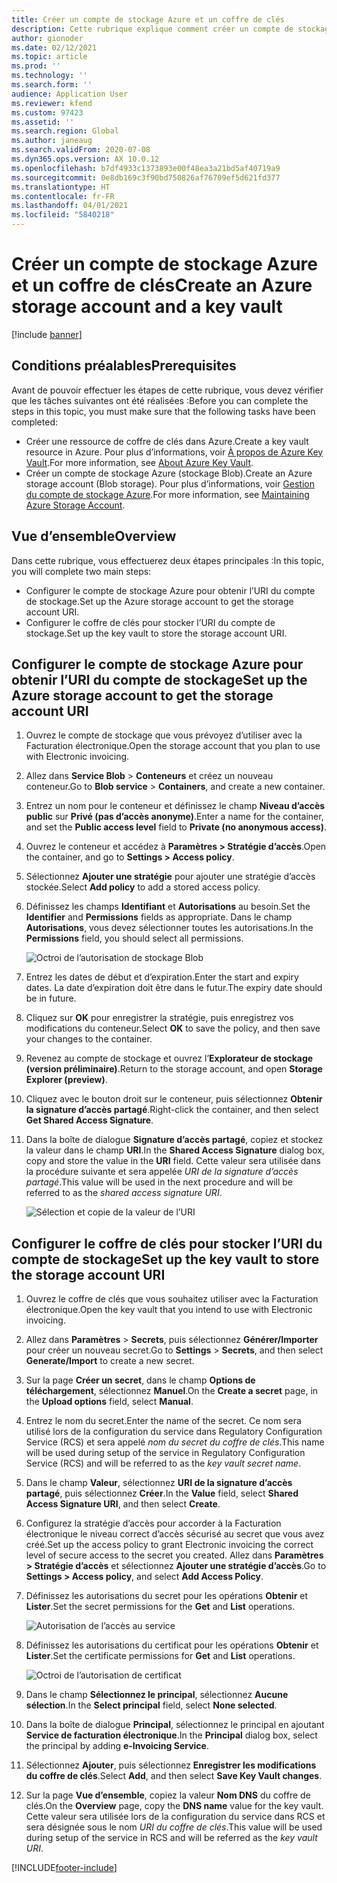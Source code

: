 ```yaml
---
title: Créer un compte de stockage Azure et un coffre de clés
description: Cette rubrique explique comment créer un compte de stockage Azure et un coffre de clés.
author: gionoder
ms.date: 02/12/2021
ms.topic: article
ms.prod: ''
ms.technology: ''
ms.search.form: ''
audience: Application User
ms.reviewer: kfend
ms.custom: 97423
ms.assetid: ''
ms.search.region: Global
ms.author: janeaug
ms.search.validFrom: 2020-07-08
ms.dyn365.ops.version: AX 10.0.12
ms.openlocfilehash: b7df4933c1373893e00f48ea3a21bd5af40719a9
ms.sourcegitcommit: 0e8db169c3f90bd750826af76709ef5d621fd377
ms.translationtype: HT
ms.contentlocale: fr-FR
ms.lasthandoff: 04/01/2021
ms.locfileid: "5840218"
---
```

# <a name="create-an-azure-storage-account-and-a-key-vault"></a><span data-ttu-id="834fc-103">Créer un compte de stockage Azure et un coffre de clés</span><span class="sxs-lookup"><span data-stu-id="834fc-103">Create an Azure storage account and a key vault</span></span>

[!include [banner](../includes/banner.md)]

## <a name="prerequisites"></a><span data-ttu-id="834fc-104">Conditions préalables</span><span class="sxs-lookup"><span data-stu-id="834fc-104">Prerequisites</span></span>

<span data-ttu-id="834fc-105">Avant de pouvoir effectuer les étapes de cette rubrique, vous devez vérifier que les tâches suivantes ont été réalisées :</span><span class="sxs-lookup"><span data-stu-id="834fc-105">Before you can complete the steps in this topic, you must make sure that the following tasks have been completed:</span></span>

- <span data-ttu-id="834fc-106">Créer une ressource de coffre de clés dans Azure.</span><span class="sxs-lookup"><span data-stu-id="834fc-106">Create a key vault resource in Azure.</span></span> <span data-ttu-id="834fc-107">Pour plus d’informations, voir [À propos de Azure Key Vault](https://docs.microsoft.com/azure/key-vault/general/overview).</span><span class="sxs-lookup"><span data-stu-id="834fc-107">For more information, see [About Azure Key Vault](https://docs.microsoft.com/azure/key-vault/general/overview).</span></span>
- <span data-ttu-id="834fc-108">Créer un compte de stockage Azure (stockage Blob).</span><span class="sxs-lookup"><span data-stu-id="834fc-108">Create an Azure storage account (Blob storage).</span></span> <span data-ttu-id="834fc-109">Pour plus d’informations, voir [Gestion du compte de stockage Azure](https://docs.microsoft.com/azure/storage/blobs/).</span><span class="sxs-lookup"><span data-stu-id="834fc-109">For more information, see [Maintaining Azure Storage Account](https://docs.microsoft.com/azure/storage/blobs/).</span></span>

## <a name="overview"></a><span data-ttu-id="834fc-110">Vue d’ensemble</span><span class="sxs-lookup"><span data-stu-id="834fc-110">Overview</span></span>

<span data-ttu-id="834fc-111">Dans cette rubrique, vous effectuerez deux étapes principales :</span><span class="sxs-lookup"><span data-stu-id="834fc-111">In this topic, you will complete two main steps:</span></span>

- <span data-ttu-id="834fc-112">Configurer le compte de stockage Azure pour obtenir l’URI du compte de stockage.</span><span class="sxs-lookup"><span data-stu-id="834fc-112">Set up the Azure storage account to get the storage account URI.</span></span>
- <span data-ttu-id="834fc-113">Configurer le coffre de clés pour stocker l’URI du compte de stockage.</span><span class="sxs-lookup"><span data-stu-id="834fc-113">Set up the key vault to store the storage account URI.</span></span>

## <a name="set-up-the-azure-storage-account-to-get-the-storage-account-uri"></a><span data-ttu-id="834fc-114">Configurer le compte de stockage Azure pour obtenir l’URI du compte de stockage</span><span class="sxs-lookup"><span data-stu-id="834fc-114">Set up the Azure storage account to get the storage account URI</span></span>

1. <span data-ttu-id="834fc-115">Ouvrez le compte de stockage que vous prévoyez d’utiliser avec la Facturation électronique.</span><span class="sxs-lookup"><span data-stu-id="834fc-115">Open the storage account that you plan to use with Electronic invoicing.</span></span>
2. <span data-ttu-id="834fc-116">Allez dans **Service Blob** \> **Conteneurs** et créez un nouveau conteneur.</span><span class="sxs-lookup"><span data-stu-id="834fc-116">Go to **Blob service** \> **Containers**, and create a new container.</span></span>
3. <span data-ttu-id="834fc-117">Entrez un nom pour le conteneur et définissez le champ **Niveau d’accès public** sur **Privé (pas d’accès anonyme)**.</span><span class="sxs-lookup"><span data-stu-id="834fc-117">Enter a name for the container, and set the **Public access level** field to **Private (no anonymous access)**.</span></span>
4. <span data-ttu-id="834fc-118">Ouvrez le conteneur et accédez à **Paramètres \> Stratégie d’accès**.</span><span class="sxs-lookup"><span data-stu-id="834fc-118">Open the container, and go to **Settings \> Access policy**.</span></span>
5. <span data-ttu-id="834fc-119">Sélectionnez **Ajouter une stratégie** pour ajouter une stratégie d’accès stockée.</span><span class="sxs-lookup"><span data-stu-id="834fc-119">Select **Add policy** to add a stored access policy.</span></span>
6. <span data-ttu-id="834fc-120">Définissez les champs **Identifiant** et **Autorisations** au besoin.</span><span class="sxs-lookup"><span data-stu-id="834fc-120">Set the **Identifier** and **Permissions** fields as appropriate.</span></span> <span data-ttu-id="834fc-121">Dans le champ **Autorisations**, vous devez sélectionner toutes les autorisations.</span><span class="sxs-lookup"><span data-stu-id="834fc-121">In the **Permissions** field, you should select all permissions.</span></span>

    ![Octroi de l’autorisation de stockage Blob](media/e-Invoicing-services-create-azure-resources-grant-blob-permissions.png)

7. <span data-ttu-id="834fc-123">Entrez les dates de début et d’expiration.</span><span class="sxs-lookup"><span data-stu-id="834fc-123">Enter the start and expiry dates.</span></span> <span data-ttu-id="834fc-124">La date d’expiration doit être dans le futur.</span><span class="sxs-lookup"><span data-stu-id="834fc-124">The expiry date should be in future.</span></span>
8. <span data-ttu-id="834fc-125">Cliquez sur **OK** pour enregistrer la stratégie, puis enregistrez vos modifications du conteneur.</span><span class="sxs-lookup"><span data-stu-id="834fc-125">Select **OK** to save the policy, and then save your changes to the container.</span></span>
9. <span data-ttu-id="834fc-126">Revenez au compte de stockage et ouvrez l’**Explorateur de stockage (version préliminaire)**.</span><span class="sxs-lookup"><span data-stu-id="834fc-126">Return to the storage account, and open **Storage Explorer (preview)**.</span></span>
10. <span data-ttu-id="834fc-127">Cliquez avec le bouton droit sur le conteneur, puis sélectionnez **Obtenir la signature d’accès partagé**.</span><span class="sxs-lookup"><span data-stu-id="834fc-127">Right-click the container, and then select **Get Shared Access Signature**.</span></span>
11. <span data-ttu-id="834fc-128">Dans la boîte de dialogue **Signature d’accès partagé**, copiez et stockez la valeur dans le champ **URI**.</span><span class="sxs-lookup"><span data-stu-id="834fc-128">In the **Shared Access Signature** dialog box, copy and store the value in the **URI** field.</span></span> <span data-ttu-id="834fc-129">Cette valeur sera utilisée dans la procédure suivante et sera appelée *URI de la signature d’accès partagé*.</span><span class="sxs-lookup"><span data-stu-id="834fc-129">This value will be used in the next procedure and will be referred to as the *shared access signature URI*.</span></span>

    ![Sélection et copie de la valeur de l’URI](media/e-Invoicing-services-create-azure-resources-select-and-copy-uri.png)

## <a name="set-up-the-key-vault-to-store-the-storage-account-uri"></a><span data-ttu-id="834fc-131">Configurer le coffre de clés pour stocker l’URI du compte de stockage</span><span class="sxs-lookup"><span data-stu-id="834fc-131">Set up the key vault to store the storage account URI</span></span>

1. <span data-ttu-id="834fc-132">Ouvrez le coffre de clés que vous souhaitez utiliser avec la Facturation électronique.</span><span class="sxs-lookup"><span data-stu-id="834fc-132">Open the key vault that you intend to use with Electronic invoicing.</span></span>
2. <span data-ttu-id="834fc-133">Allez dans **Paramètres** \> **Secrets**, puis sélectionnez **Générer/Importer** pour créer un nouveau secret.</span><span class="sxs-lookup"><span data-stu-id="834fc-133">Go to **Settings** \> **Secrets**, and then select **Generate/Import** to create a new secret.</span></span>
3. <span data-ttu-id="834fc-134">Sur la page **Créer un secret**, dans le champ **Options de téléchargement**, sélectionnez **Manuel**.</span><span class="sxs-lookup"><span data-stu-id="834fc-134">On the **Create a secret** page, in the **Upload options** field, select **Manual**.</span></span>
4. <span data-ttu-id="834fc-135">Entrez le nom du secret.</span><span class="sxs-lookup"><span data-stu-id="834fc-135">Enter the name of the secret.</span></span> <span data-ttu-id="834fc-136">Ce nom sera utilisé lors de la configuration du service dans Regulatory Configuration Service (RCS) et sera appelé *nom du secret du coffre de clés*.</span><span class="sxs-lookup"><span data-stu-id="834fc-136">This name will be used during setup of the service in Regulatory Configuration Service (RCS) and will be referred to as the *key vault secret name*.</span></span>
5. <span data-ttu-id="834fc-137">Dans le champ **Valeur**, sélectionnez **URI de la signature d’accès partagé**, puis sélectionnez **Créer**.</span><span class="sxs-lookup"><span data-stu-id="834fc-137">In the **Value** field, select **Shared Access Signature URI**, and then select **Create**.</span></span>
6. <span data-ttu-id="834fc-138">Configurez la stratégie d’accès pour accorder à la Facturation électronique le niveau correct d’accès sécurisé au secret que vous avez créé.</span><span class="sxs-lookup"><span data-stu-id="834fc-138">Set up the access policy to grant Electronic invoicing the correct level of secure access to the secret you created.</span></span> <span data-ttu-id="834fc-139">Allez dans **Paramètres \> Stratégie d’accès** et sélectionnez **Ajouter une stratégie d’accès**.</span><span class="sxs-lookup"><span data-stu-id="834fc-139">Go to **Settings \> Access policy**, and select **Add Access Policy**.</span></span>
7. <span data-ttu-id="834fc-140">Définissez les autorisations du secret pour les opérations **Obtenir** et **Lister**.</span><span class="sxs-lookup"><span data-stu-id="834fc-140">Set the secret permissions for the **Get** and **List** operations.</span></span>

    ![Autorisation de l’accès au service](media/e-Invoicing-services-create-azure-resources-grant-service-access.png)

8. <span data-ttu-id="834fc-142">Définissez les autorisations du certificat pour les opérations **Obtenir** et **Lister**.</span><span class="sxs-lookup"><span data-stu-id="834fc-142">Set the certificate permissions for **Get** and **List** operations.</span></span>

    ![Octroi de l’autorisation de certificat](media/e-Invoicing-services-create-azure-resources-grant-certificate-permission.png)

9. <span data-ttu-id="834fc-144">Dans le champ **Sélectionnez le principal**, sélectionnez **Aucune sélection**.</span><span class="sxs-lookup"><span data-stu-id="834fc-144">In the **Select principal** field, select **None selected**.</span></span>
10. <span data-ttu-id="834fc-145">Dans la boîte de dialogue **Principal**, sélectionnez le principal en ajoutant **Service de facturation électronique**.</span><span class="sxs-lookup"><span data-stu-id="834fc-145">In the **Principal** dialog box, select the principal by adding **e-Invoicing Service**.</span></span>
11. <span data-ttu-id="834fc-146">Sélectionnez **Ajouter**, puis sélectionnez **Enregistrer les modifications du coffre de clés**.</span><span class="sxs-lookup"><span data-stu-id="834fc-146">Select **Add**, and then select **Save Key Vault changes**.</span></span>
12. <span data-ttu-id="834fc-147">Sur la page **Vue d’ensemble**, copiez la valeur **Nom DNS** du coffre de clés.</span><span class="sxs-lookup"><span data-stu-id="834fc-147">On the **Overview** page, copy the **DNS name** value for the key vault.</span></span> <span data-ttu-id="834fc-148">Cette valeur sera utilisée lors de la configuration du service dans RCS et sera désignée sous le nom *URI du coffre de clés*.</span><span class="sxs-lookup"><span data-stu-id="834fc-148">This value will be used during setup of the service in RCS and will be referred as the *key vault URI*.</span></span>



[!INCLUDE[footer-include](../../includes/footer-banner.md)]

